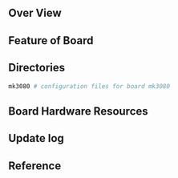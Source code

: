 ## Over View

## Feature of Board

## Directories

```sh
mk3080 # configuration files for board mk3080
```

## Board Hardware Resources

## Update log

## Reference
